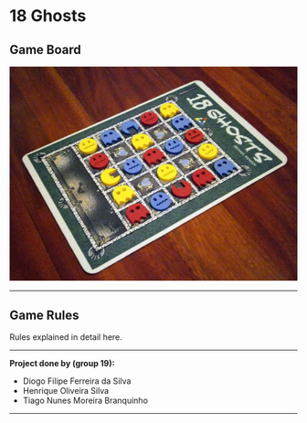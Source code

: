 # 18 Ghosts

## Game Board

![img](images/18ghosts.png)

---

## Game Rules

Rules explained in detail here.

---

**Project done by (group 19):**
- Diogo Filipe Ferreira da Silva
- Henrique Oliveira Silva
- Tiago Nunes Moreira Branquinho

---
